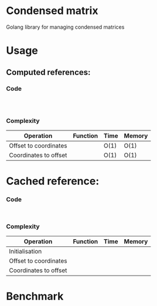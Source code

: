 # Condensed matrix
Golang library for managing condensed matrices

# Usage
## Computed references: 
### Code
```Golang



```

### Complexity

| Operation              | Function | Time | Memory |
|------------------------|----------|------|--------|
| Offset to coordinates  |          | O(1) |  O(1)  |
| Coordinates to offset  |          | O(1) |  O(1)  |

# Cached reference:

### Code
```Golang
    

```
### Complexity

| Operation              | Function | Time | Memory |
|------------------------|----------|------|--------|
| Initialisation         |          |      |        |
| Offset to coordinates  |          |      |        |
| Coordinates to offset  |          |      |        |


# Benchmark